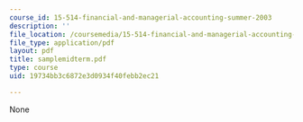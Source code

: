 ```yaml
---
course_id: 15-514-financial-and-managerial-accounting-summer-2003
description: ''
file_location: /coursemedia/15-514-financial-and-managerial-accounting-summer-2003/19734bb3c6872e3d0934f40febb2ec21_samplemidterm.pdf
file_type: application/pdf
layout: pdf
title: samplemidterm.pdf
type: course
uid: 19734bb3c6872e3d0934f40febb2ec21

---
```

None
